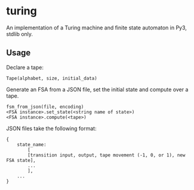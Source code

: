 # turing
An implementation of a Turing machine and finite state automaton in Py3, stdlib only.

## Usage

Declare a tape:

`Tape(alphabet, size, initial_data)`

Generate an FSA from a JSON file, set the initial state and compute over a tape.
```
fsm_from_json(file, encoding)
<FSA instance>.set_state(<string name of state>)
<FSA instance>.compute(<tape>)
```

JSON files take the following format:
```
{
    state_name:
        [
        [transition input, output, tape movement (-1, 0, or 1), new FSA state],
        ...
        ],
    ...
}
```
